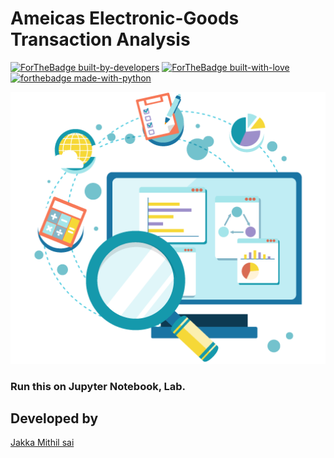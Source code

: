 # Ameicas Electronic-Goods Transaction Analysis
[![ForTheBadge built-by-developers](http://ForTheBadge.com/images/badges/built-by-developers.svg)](https://GitHub.com/MithilSai/)
[![ForTheBadge built-with-love](http://ForTheBadge.com/images/badges/built-with-love.svg)](https://GitHub.com/Naereen/)
[![forthebadge made-with-python](http://ForTheBadge.com/images/badges/made-with-python.svg)](https://www.python.org/)

![pic from Mithil](https://github.com/Mithilsai/Americas-Electronic-Goods-Transaction-Analysis/blob/master/analysis.png?raw=true)

### Run this on Jupyter Notebook, Lab.

## Developed by 
[Jakka Mithil sai](https://www.linkedin.com/in/mithil-sai-jakka-7b5a9116a/)
